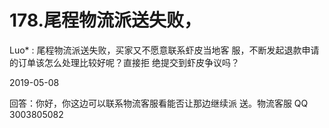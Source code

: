 # 178.尾程物流派送失败，

Luo* : 尾程物流派送失败，买家又不愿意联系虾皮当地客 服，不断发起退款申请的订单该怎么处理比较好呢？直接拒 绝提交到虾皮争议吗？

2019-05-08

回答：你好，你这边可以联系物流客服看能否让那边继续派 送。物流客服 QQ 3003805082